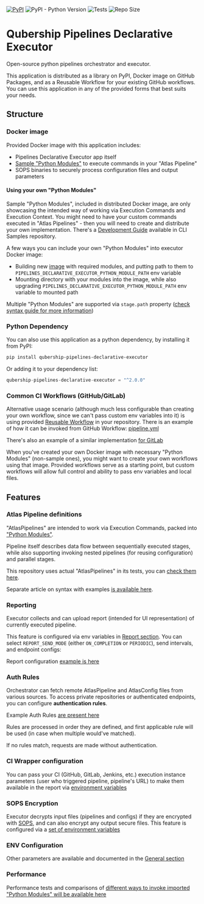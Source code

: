 [![PyPI](https://img.shields.io/pypi/v/qubership-pipelines-declarative-executor)](https://pypi.org/project/qubership-pipelines-declarative-executor/)
![PyPI - Python Version](https://img.shields.io/pypi/pyversions/qubership-pipelines-declarative-executor)
![Tests](https://github.com/Netcracker/qubership-pipelines-declarative-executor/actions/workflows/run-tests.yml/badge.svg)
![Repo Size](https://img.shields.io/github/repo-size/Netcracker/qubership-pipelines-declarative-executor)

# Qubership Pipelines Declarative Executor

Open-source python pipelines orchestrator and executor.

This application is distributed as a library on PyPI, Docker image on GitHub Packages, and as a Reusable Workflow for your existing GitHub workflows.
You can use this application in any of the provided forms that best suits your needs.

## Structure

### Docker image

Provided Docker image with this application includes:

- Pipelines Declarative Executor app itself
- [Sample "Python Modules"](https://github.com/Netcracker/qubership-pipelines-cli-command-samples) to execute commands in your "Atlas Pipeline"
- SOPS binaries to securely process configuration files and output parameters

#### Using your own "Python Modules"

Sample "Python Modules", included in distributed Docker image, are only showcasing the intended way of working via Execution Commands and Execution Context.
You might need to have your custom commands executed in "Atlas Pipelines" - then you will need to create and distribute your own implementation.
There's a [Development Guide](https://github.com/Netcracker/qubership-pipelines-cli-command-samples/blob/main/docs/development.md) available in CLI Samples repository.

A few ways you can include your own "Python Modules" into executor Docker image:

- Building new [image](./Dockerfile) with required modules, and putting path to them to `PIPELINES_DECLARATIVE_EXECUTOR_PYTHON_MODULE_PATH` env variable
- Mounting directory with your modules into the image, while also upgrading `PIPELINES_DECLARATIVE_EXECUTOR_PYTHON_MODULE_PATH` env variable to mounted path

Multiple "Python Modules" are supported via `stage.path` property ([check syntax guide for more information](docs/atlas_pipeline_syntax.md#module-path))

### Python Dependency

You can also use this application as a python dependency, by installing it from PyPI:

```bash
pip install qubership-pipelines-declarative-executor
```

Or adding it to your dependency list:

```python
qubership-pipelines-declarative-executor = "^2.0.0"
```

### Common CI Workflows (GitHub/GitLab)

Alternative usage scenario (although much less configurable than creating your own workflow, since we can't pass custom env variables into it) is using provided [Reusable Workflow](.github/workflows/reusable-pipeline.yml) in your repository.
There is an example of how it can be invoked from GitHub Workflow: [pipeline.yml](.github/workflows/pipeline.yml)

There's also an example of a similar implementation [for GitLab](docs/gitlab/.gitlab-ci.yml)

When you've created your own Docker image with necessary "Python Modules" (non-sample ones), you might want to create your own workflows using that image.
Provided workflows serve as a starting point, but custom workflows will allow full control and ability to pass env variables and local files.

## Features

### Atlas Pipeline definitions

"AtlasPipelines" are intended to work via Execution Commands, packed into ["Python Modules"](https://github.com/Netcracker/qubership-pipelines-cli-command-samples/blob/main/docs/development.md).

Pipeline itself describes data flow between sequentially executed stages, while also supporting invoking nested pipelines (for reusing configuration) and parallel stages.

This repository uses actual "AtlasPipelines" in its tests, you can [check them here](tests/pipeline_configs).

Separate article on syntax with examples [is available here](docs/atlas_pipeline_syntax.md).

### Reporting

Executor collects and can upload report (intended for UI representation) of currently executed pipeline.

This feature is configured via env variables in [Report section](docs/env_vars.md#report-params).
You can select `REPORT_SEND_MODE` (either `ON_COMPLETION` or `PERIODIC`), send intervals, and endpoint configs:

Report configuration [example is here](docs/config_examples.md#report_remote_endpoints)

### Auth Rules

Orchestrator can fetch remote AtlasPipeline and AtlasConfig files from various sources. To access private repositories or authenticated endpoints, you can configure **authentication rules**.

Example Auth Rules [are present here](docs/config_examples.md#auth_rules)

Rules are processed in order they are defined, and first applicable rule will be used (in case when multiple would've matched).

If no rules match, requests are made without authentication.

### CI Wrapper configuration

You can pass your CI (GitHub, GitLab, Jenkins, etc.) execution instance parameters (user who triggered pipeline, pipeline's URL) to make them available in the report via [environment variables](docs/env_vars.md#executor-wrapper-params)

### SOPS Encryption

Executor decrypts input files (pipelines and configs) if they are encrypted with [SOPS](https://getsops.io/), and can also encrypt any output secure files.
This feature is configured via a [set of environment variables](docs/env_vars.md#sops-encryption-params)

### ENV Configuration

Other parameters are available and documented in the [General section](docs/env_vars.md#general-params)

### Performance

Performance tests and comparisons of [different ways to invoke imported "Python Modules" will be available here](docs/performance.md)

